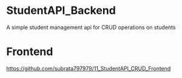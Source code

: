 # StudentAPI_Backend

A simple student management api for CRUD operations on students

# Frontend
https://github.com/subrata797979/11_StudentAPI_CRUD_Frontend


